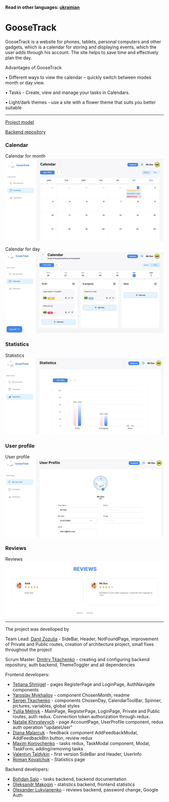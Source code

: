 **Read in other languages: [ukrainian](README.md)**

# GooseTrack

GooseTrack is a website for phones, tablets, personal computers and other
gadgets, which is a calendar for storing and displaying events, which the user
adds through his account. The site helps to save time and effectively plan the
day.

Advantages of GooseTrack

• Different ways to view the calendar – quickly switch between modes month or
day view.

• Tasks - Create, view and manage your tasks in Calendars.

• Light/dark themes - use a site with a flower theme that suits you better
suitable

---

<a href="https://www.figma.com/file/kXtsjq7Tts3YzolUVqgNsp/Goose-Track?type=design&node-id=172-1012&mode=design&t=kZx2aNhGi8r3Pdbw-0">Project
model </a>

<a href="https://github.com/mitrytk/goose-track-api">
Backend repository</a>

### Calendar

Calendar for month ![ChoosedMonth](./assets/calendar-choosed-month.jpg)

Calendar for day ![ChoosedMonth](./assets/calendar-choosed-day.jpg)

### Statistics

Statistics ![Statistics](./assets/statistics.jpg)

### User profile

User profile ![UserProfile](./assets/user-profile.jpg)

### Reviews

Reviews ![Reviews](./assets/reviews.jpg)

---

The project was develloped by

Team Lead: <a href="https://github.com/vadrille12">Danil Zozulia</a> - SideBar,
Header, NotFoundPage, improvement of Private and Public routes, creation of
architecture project, small fixes throughout the project

Scrum Master: <a href="https://github.com/mitrytk">Dmitry Tkachenko</a> -
creating and configuring backend repository, auth backend, ThemeToggler and all
dependencies

Frontend developers:

- <a href="https://github.com/TaniaShmigel">Tetiana Shmigel</a> - pages
  RegisterPage and LoginPage, AuthNavigate components
- <a href="https://github.com/Yaroslav12002">Yaroslav Mykhailov</a> - component
  ChosenMonth, readme
- <a href="https://github.com/SergeiTkachenko">Sergei Tkachenko</a> - components
  ChosenDay, CalendarToolBar, Spinner, pictures, variables, global styles
- <a href="https://github.com/MelnykY">Yuliia Melnyk</a> - MainPage,
  RegisterPage, LoginPage, Private and Public routes, auth redux. Connection
  token authorization through redux.
- <a href="https://github.com/NatalieUSA">Natalie Khrystevych</a> - page
  AccountPage, UserProfile component, redux auth operation "updateUser"
- <a href="https://github.com/diana1m">Diana Malarcuk</a> - feedback component
  AddFeedbackModal, AddFeedbackBtn button, review redux
- <a href="https://github.com/MaxKorovchenko">Maxim Korovchenko</a> - tasks
  redux, TaskModal component, Modal, TaskForm, adding/removing tasks
- <a href="https://github.com/VlikToldo">Valentyn Taldykin</a> - first version
  SideBar and Header, UserInfo
- <a href="https://github.com/romis44">Roman Kovalchuk</a> - Statistics page

Backend developers:

- <a href="https://github.com/Pibodee">Bohdan Salo</a> - tasks backend, backend
  documentation
- <a href="https://github.com/SashaMak19">Oleksandr Makogin</a> - statistics
  backend, frontend statistics
- <a href="https://github.com/Lukyianenko">Olexander Lukyianenko</a> - reviews
  backend, password change, Google Auth
